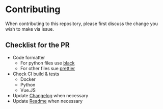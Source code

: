 # Contributing

When contributing to this repository, please first discuss the change you wish to make via issue.

## Checklist for the PR

- Code formatter
  - For python files use [black](https://github.com/psf/black)
  - For other files sue [prettier](https://prettier.io/)
- Check CI build & tests
  - Docker
  - Python
  - Vue.JS
- Update [Changelog](CHANGELOG.md) when necessary
- Update [Readme](README.md) when necessary
